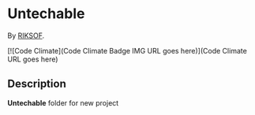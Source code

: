# Untechable
<!-- If you'd like to use a logo instead uncomment this code and remove the text above this line

  ![Logo](URL to logo img file goes here)

-->

By [RIKSOF](https://github.com/RIKSOF).

[![Code Climate](Code Climate Badge IMG URL goes here)](Code Climate URL goes here)

## Description
**Untechable** folder for new project

